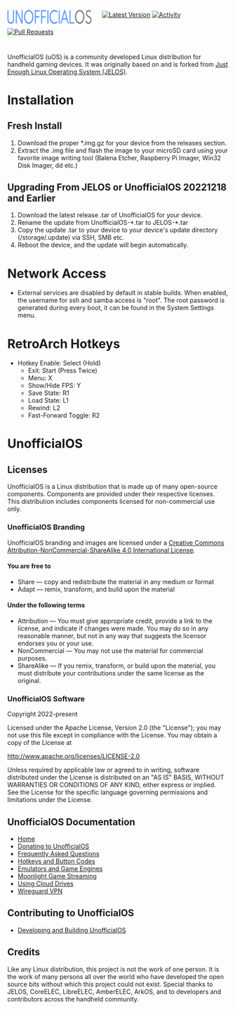 <img src="https://raw.githubusercontent.com/RetroGFX/UnofficialOS/main/distributions/UnofficialOS/logos/unofficialos-logo.png" width=192 align='middle'>&nbsp;&nbsp;&nbsp;&nbsp;&nbsp;&nbsp;[![Latest Version](https://img.shields.io/github/release/RetroGFX/UnofficialOS.svg?color=5998FF&label=latest%20version&style=flat-square)](https://github.com/RetroGFX/UnofficialOS/releases/latest) [![Activity](https://img.shields.io/github/commit-activity/m/RetroGFX/UnofficialOS?color=5998FF&style=flat-square)](https://github.com/RetroGFX/UnofficialOS/commits) [![Pull Requests](https://img.shields.io/github/issues-pr-closed/RetroGFX/UnofficialOS?color=5998FF&style=flat-square)](https://github.com/RetroGFX/UnofficialOS/pulls)
#
UnofficialOS (uOS) is a community developed Linux distribution for handheld gaming devices. It was originally based on and is forked from [Just Enough Linux Operating System (JELOS)](https://github.com/JustEnoughLinuxOS).

# Installation

## Fresh Install
1. Download the proper *.img.gz for your device from the releases section.
2. Extract the .img file and flash the image to your microSD card using your favorite image writing tool (Balena Etcher, Raspberry Pi Imager, Win32 Disk Imager, dd etc.)

## Upgrading From JELOS or UnofficialOS 20221218 and Earlier

 1. Download the latest release .tar of UnofficialOS for your device.
 2. Rename the update from UnofficialOS-\*.tar to JELOS-\*.tar
 4. Copy the update .tar to your device to your device's update directory (/storage/.update) via SSH, SMB etc.
 5. Reboot the device, and the update will begin automatically.

# Network Access
* External services are disabled by default in stable builds.  When enabled, the username for ssh and samba access is "root".  The root password is generated during every boot, it can be found in the System Settings menu.

# RetroArch Hotkeys
* Hotkey Enable: Select (Hold)
  * Exit: Start (Press Twice)
  * Menu: X
  * Show/Hide FPS: Y
  * Save State: R1
  * Load State: L1
  * Rewind: L2
  * Fast-Forward Toggle: R2

# UnofficialOS
## Licenses
UnofficialOS is a Linux distribution that is made up of many open-source components.  Components are provided under their respective licenses.  This distribution includes components licensed for non-commercial use only.

### UnofficialOS Branding
UnofficialOS branding and images are licensed under a [Creative Commons Attribution-NonCommercial-ShareAlike 4.0 International License](https://creativecommons.org/licenses/by-nc-sa/4.0/).

#### You are free to
* Share — copy and redistribute the material in any medium or format
* Adapt — remix, transform, and build upon the material

#### Under the following terms
* Attribution — You must give appropriate credit, provide a link to the license, and indicate if changes were made. You may do so in any reasonable manner, but not in any way that suggests the licensor endorses you or your use.
* NonCommercial — You may not use the material for commercial purposes.
* ShareAlike — If you remix, transform, or build upon the material, you must distribute your contributions under the same license as the original.

### UnofficialOS Software
Copyright 2022-present 

Licensed under the Apache License, Version 2.0 (the "License");
you may not use this file except in compliance with the License.
You may obtain a copy of the License at

http://www.apache.org/licenses/LICENSE-2.0

Unless required by applicable law or agreed to in writing, software
distributed under the License is distributed on an "AS IS" BASIS,
WITHOUT WARRANTIES OR CONDITIONS OF ANY KIND, either express or implied.
See the License for the specific language governing permissions and
limitations under the License.

## UnofficialOS Documentation
* [Home](https://github.com/RetroGFX/UnofficialOS/wiki)
* [Donating to UnofficialOS](https://github.com/RetroGFX/UnofficialOS/wiki/Donating-to-UnofficialOS)
* [Frequently Asked Questions](https://github.com/RetroGFX/UnofficialOS/wiki/Frequently-Asked-Questions)
* [Hotkeys and Button Codes](https://github.com/RetroGFX/UnofficialOS/wiki/Hotkeys-and-Button-Codes)
* [Emulators and Game Engines](https://github.com/RetroGFX/UnofficialOS/wiki/UnofficialOS-emulators-and-game-engines)
* [Moonlight Game Streaming](https://github.com/RetroGFX/UnofficialOS/wiki/Moonlight-Game-Streaming)
* [Using Cloud Drives](https://github.com/RetroGFX/UnofficialOS/wiki/Using-Cloud-Drives)
* [Wireguard VPN](https://github.com/RetroGFX/UnofficialOS/wiki/WireGuard-VPN)

## Contributing to UnofficialOS
* [Developing and Building UnofficialOS](https://github.com/RetroGFX/UnofficialOS/blob/main/BUILDING.md)

## Credits
Like any Linux distribution, this project is not the work of one person.  It is the work of many persons all over the world who have developed the open source bits without which this project could not exist.  Special thanks to JELOS, CoreELEC, LibreELEC, AmberELEC, ArkOS, and to developers and contributors across the handheld community.

